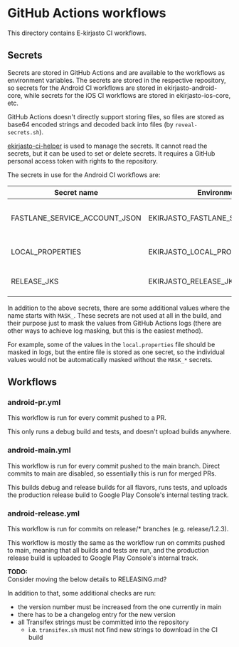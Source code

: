 # GitHub Actions workflows

This directory contains E-kirjasto CI workflows.


## Secrets

Secrets are stored in GitHub Actions and are available to the workflows as
environment variables.
The secrets are stored in the respective repository,
so secrets for the Android CI workflows are stored in ekirjasto-android-core,
while secrets for the iOS CI workflows are stored in ekirjasto-ios-core, etc.

GitHub Actions doesn't directly support storing files, so files are stored as
base64 encoded strings and decoded back into files (by `reveal-secrets.sh`).

[ekirjasto-ci-helper](https://github.com/NatLibFi/ekirjasto-ci-helper) is used
to manage the secrets.
It cannot read the secrets, but it can be used to set or delete secrets.
It requires a GitHub personal access token with rights to the repository.

The secrets in use for the Android CI workflows are:

| Secret name                   | Environment variable                    | Format | Description                             |
|-------------------------------|-----------------------------------------|--------|-----------------------------------------|
| FASTLANE_SERVICE_ACCOUNT_JSON | EKIRJASTO_FASTLANE_SERVICE_ACCOUNT_JSON | JSON   | Google Play service account JSON key    |
| LOCAL_PROPERTIES              | EKIRJASTO_LOCAL_PROPERTIES_BASE64       | base64 | local.properties file encoded as base64 |
| RELEASE_JKS                   | EKIRJASTO_RELEASE_JKS_BASE64            | base64 | release.jks file encoded as base64      |

In addition to the above secrets, there are some additional values where the
name starts with `MASK_`. These secrets are not used at all in the build, and
their purpose just to mask the values from GitHub Actions logs (there are other
ways to achieve log masking, but this is the easiest method).

For example, some of the values in the `local.properties` file should be masked
in logs, but the entire file is stored as one secret, so the individual values
would not be automatically masked without the `MASK_*` secrets.


## Workflows

### android-pr.yml

This workflow is run for every commit pushed to a PR.

This only runs a debug build and tests, and doesn't upload builds anywhere.


### android-main.yml

This workflow is run for every commit pushed to the main branch.
Direct commits to main are disabled, so essentially this is run for merged PRs.

This builds debug and release builds for all flavors, runs tests, and uploads
the production release build to Google Play Console's internal testing track.


### android-release.yml

This workflow is run for commits on release/* branches (e.g. release/1.2.3).

This workflow is mostly the same as the workflow run on commits pushed to main,
meaning that all builds and tests are run, and the production release build is
uploaded to Google Play Console's internal track.

**TODO:**  
Consider moving the below details to RELEASING.md?

In addition to that, some additional checks are run:
- the version number must be increased from the one currently in main
- there has to be a changelog entry for the new version
- all Transifex strings must be committed into the repository
    - i.e. `transifex.sh` must not find new strings to download in the CI build
